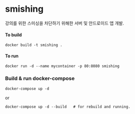# smishing 

강의를 위한 스미싱을 차단하기 위해한 서버 및 안드로이드 앱 개발.

#### To build
```
docker build -t smishing .
```


#### To run
```
docker run -d --name mycontainer -p 80:8080 smishing
```


### Build & run docker-compose
```
docker-compose up -d 
```
or
```
docker-compose up -d --build   # for rebuild and running.
```


